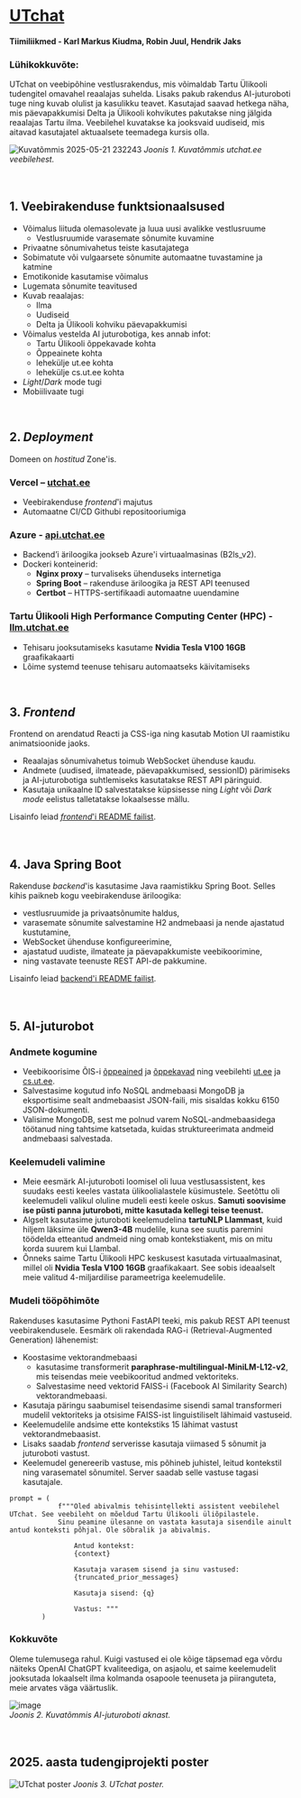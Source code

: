 <h1><a href="https://www.utchat.ee" target="_blank" rel="noopener noreferrer">UTchat</a></h1>

#### Tiimiliikmed - Karl Markus Kiudma, Robin Juul, Hendrik Jaks

### Lühikokkuvõte:
UTchat on veebipõhine vestlusrakendus, mis võimaldab Tartu Ülikooli tudengitel omavahel reaalajas suhelda. Lisaks pakub rakendus AI-juturoboti tuge ning kuvab olulist ja kasulikku teavet. Kasutajad saavad hetkega näha, mis päevapakkumisi Delta  ja Ülikooli kohvikutes pakutakse ning jälgida reaalajas Tartu ilma. Veebilehel kuvatakse ka jooksvaid uudiseid, mis aitavad kasutajatel aktuaalsete teemadega kursis olla.

![Kuvatõmmis 2025-05-21 232243](https://github.com/user-attachments/assets/ec0de958-a780-4d5d-9b95-e7c697461aec)
*Joonis 1. Kuvatõmmis utchat.ee veebilehest.*
<br>
<br>
<br>
## 1. Veebirakenduse funktsionaalsused
* Võimalus liituda olemasolevate ja luua uusi avalikke vestlusruume
  * Vestlusruumide varasemate sõnumite kuvamine
* Privaatne sõnumivahetus teiste kasutajatega
* Sobimatute või vulgaarsete sõnumite automaatne tuvastamine ja katmine
* Emotikonide kasutamise võimalus
* Lugemata sõnumite teavitused
* Kuvab reaalajas:
  * Ilma
  * Uudiseid
  * Delta ja Ülikooli kohviku päevapakkumisi
* Võimalus vestelda AI juturobotiga, kes annab infot:
  * Tartu Ülikooli õppekavade kohta
  * Õppeainete kohta
  * lehekülje ut.ee kohta
  * lehekülje cs.ut.ee kohta
* _Light_/_Dark_ mode tugi
* Mobiilivaate tugi
<br>

## 2. *Deployment* 
Domeen on _hostitud_ Zone'is.
  ### Vercel – [utchat.ee](https://www.utchat.ee)
  - Veebirakenduse _frontend_'i majutus
  - Automaatne CI/CD Githubi repositooriumiga
  ### Azure - [api.utchat.ee](https://api.utchat.ee)
  - Backend’i äriloogika jookseb Azure'i virtuaalmasinas (B2ls_v2).
  - Dockeri konteinerid:
    - **Nginx proxy** – turvaliseks ühenduseks internetiga
    - **Spring Boot** – rakenduse äriloogika ja REST API teenused
    - **Certbot** – HTTPS-sertifikaadi automaatne uuendamine
  ### Tartu Ülikooli High Performance Computing Center (HPC) - [llm.utchat.ee](https://llm.utchat.ee)
  - Tehisaru jooksutamiseks kasutame **Nvidia Tesla V100 16GB** graafikakaarti
  - Lõime systemd teenuse tehisaru automaatseks käivitamiseks
<br>

## 3. *Frontend* 
Frontend on arendatud Reacti ja CSS-iga ning kasutab Motion UI raamistiku animatsioonide jaoks.

- Reaalajas sõnumivahetus toimub WebSocket ühenduse kaudu.
- Andmete (uudised, ilmateade, päevapakkumised, sessionID) pärimiseks ja AI-juturobotiga suhtlemiseks kasutatakse REST API päringuid.
- Kasutaja unikaalne ID salvestatakse küpsisesse ning _Light_ või _Dark mode_ eelistus talletatakse lokaalsesse mällu.

Lisainfo leiad [_frontend_'i README failist](./frontend/readme.md).
<br>
<br>
<br>

## 4. Java Spring Boot
Rakenduse _backend_'is kasutasime Java raamistikku Spring Boot.
Selles kihis paikneb kogu veebirakenduse äriloogika:
- vestlusruumide ja privaatsõnumite haldus,
- varasemate sõnumite salvestamine H2 andmebaasi ja nende ajastatud kustutamine,
- WebSocket ühenduse konfigureerimine,
- ajastatud uudiste, ilmateate ja päevapakkumiste veebikoorimine,  
- ning vastavate teenuste REST API-de pakkumine.

Lisainfo leiad [backend'i README failist](./backend/readme.md).
<br>
<br>
<br>

## 5. AI-juturobot
### Andmete kogumine
 - Veebikoorisime ÕIS-i [õppeained](https://ois2.ut.ee/#/courses) ja [õppekavad](https://ois2.ut.ee/#/curricula) ning veebilehti [ut.ee](https://ut.ee/et) ja [cs.ut.ee](https://cs.ut.ee/et). 
 - Salvestasime kogutud info NoSQL andmebaasi MongoDB ja eksportisime sealt andmebaasist JSON-faili, mis sisaldas kokku 6150 JSON-dokumenti.  
 - Valisime MongoDB, sest me polnud varem NoSQL-andmebaasidega töötanud ning tahtsime katsetada, kuidas struktureerimata andmeid andmebaasi salvestada.

### Keelemudeli valimine
 - Meie eesmärk AI-juturoboti loomisel oli luua vestlusassistent, kes suudaks eesti keeles vastata ülikoolialastele küsimustele. Seetõttu oli keelemudeli valikul oluline mudeli eesti keele oskus. **Samuti soovisime ise püsti panna juturoboti, mitte kasutada kellegi teise teenust.**
 - Algselt kasutasime juturoboti keelemudelina **tartuNLP Llammast**, kuid hiljem läksime üle **Qwen3-4B** mudelile, kuna see suutis paremini töödelda etteantud andmeid ning omab kontekstiakent, mis on mitu korda suurem kui Llambal.
 - Õnneks saime Tartu Ülikooli HPC keskusest kasutada virtuaalmasinat, millel oli **Nvidia Tesla V100 16GB** graafikakaart. See sobis ideaalselt meie valitud 4-miljardilise parameetriga keelemudelile.
   
### Mudeli tööpõhimõte
Rakenduses kasutasime Pythoni FastAPI teeki, mis pakub REST API teenust veebirakendusele. Eesmärk oli rakendada RAG-i (Retrieval-Augmented Generation) lähenemist:
- Koostasime vektorandmebaasi
  - kasutasime transformerit **paraphrase-multilingual-MiniLM-L12-v2**, mis teisendas meie veebikooritud andmed vektoriteks.
  - Salvestasime need vektorid FAISS-i (Facebook AI Similarity Search) vektorandmebaasi.
- Kasutaja päringu saabumisel teisendasime sisendi samal transformeri mudelil vektoriteks ja otsisime FAISS-ist linguistiliselt lähimaid vastuseid.
- Keelemudelile andsime ette kontekstiks 15 lähimat vastust vektorandmebaasist.
- Lisaks saadab _frontend_ serverisse kasutaja viimased 5 sõnumit ja juturoboti vastust.
- Keelemudel genereerib vastuse, mis põhineb juhistel, leitud kontekstil ning varasematel sõnumitel. Server saadab selle vastuse tagasi kasutajale.

```
prompt = (
            f"""Oled abivalmis tehisintellekti assistent veebilehel UTchat. See veebileht on mõeldud Tartu Ülikooli üliõpilastele. 
            Sinu peamine ülesanne on vastata kasutaja sisendile ainult antud konteksti põhjal. Ole sõbralik ja abivalmis.

                Antud kontekst:
                {context}
                
                Kasutaja varasem sisend ja sinu vastused:
                {truncated_prior_messages}
                
                Kasutaja sisend: {q}
            
                Vastus: """
        )
```

### Kokkuvõte
Oleme tulemusega rahul. Kuigi vastused ei ole kõige täpsemad ega võrdu näiteks OpenAI ChatGPT kvaliteediga, on asjaolu, et saime keelemudelit jooksutada lokaalselt ilma kolmanda osapoole teenuseta ja piiranguteta, meie arvates väga väärtuslik.

![image](https://github.com/user-attachments/assets/94597f65-492e-45f4-a76c-d005afe867b4)
<br>
*Joonis 2. Kuvatõmmis AI-juturoboti aknast.*
<br>
<br>
<br>

## 2025. aasta tudengiprojekti poster
![UTchat poster](https://github.com/user-attachments/assets/da4ca42b-8ccf-4466-a061-ef117844da3b)
*Joonis 3. UTchat poster.*




